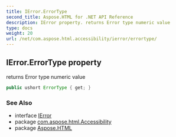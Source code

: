 ```yaml
---
title: IError.ErrorType
second_title: Aspose.HTML for .NET API Reference
description: IError property. returns Error type numeric value
type: docs
weight: 20
url: /net/com.aspose.html.accessibility/ierror/errortype/
---
```

## IError.ErrorType property

returns Error type numeric value

```java
public ushort ErrorType { get; }
```

### See Also

* interface [IError](../)
* package [com.aspose.html.Accessibility](../../../com.aspose.html.accessibility/)
* package [Aspose.HTML](../../../)
